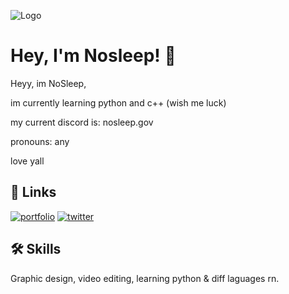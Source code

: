 ![Logo](https://cdn.discordapp.com/attachments/1346534998131347507/1348689437793718322/rikka.gif?ex=67d0606b&is=67cf0eeb&hm=fdf08fd6683c873d5680421ed747e34f4911fb1f6a1fb87467c1bdb46a3b5a29&)

# Hey, I'm Nosleep! 👋

Heyy, im NoSleep,

im currently learning python and c++ (wish me luck)

my current discord is: nosleep.gov

pronouns: any

love yall
## 🔗 Links
[![portfolio](https://cdn.discordapp.com/attachments/1346534998131347507/1348688281524637828/Untitled_design.png?ex=67d05f57&is=67cf0dd7&hm=e94cc94c7019819c76414df65c6a9cf25d7f68e054ee8486f1999f45772953df&)](https://cash.app/$yoyoyo1214)
[![twitter](https://img.shields.io/badge/twitter-1DA1F2?style=for-the-badge&logo=twitter&logoColor=white)](https://x.com/Fw_Slaughter)


## 🛠 Skills
Graphic design, video editing, learning python & diff laguages rn.

